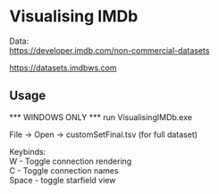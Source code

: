 # Visualising IMDb

Data:\
https://developer.imdb.com/non-commercial-datasets

https://datasets.imdbws.com

## Usage
*** WINDOWS ONLY ***
run VisualisingIMDb.exe

File -> Open -> customSetFinal.tsv (for full dataset)

Keybinds:\
W - Toggle connection rendering\
C - Toggle connection names\
Space - toggle starfield view